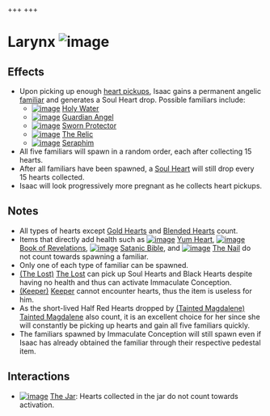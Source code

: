 +++
+++

 # Larynx ![image](/image/Larynx.png) 


Effects
---------


* Upon picking up enough [heart pickups](/wiki/Hearts "Hearts"), Isaac gains a permanent angelic [familiar](/wiki/Familiar "Familiar") and generates a Soul Heart drop. Possible familiars include:
	+ [![image](/image/Holy_Water.png)](/wiki/Holy_Water "Holy Water") [Holy Water](/wiki/Holy_Water "Holy Water")
	+ [![image](/image/Guardian_Angel.png)](/wiki/Guardian_Angel "Guardian Angel") [Guardian Angel](/wiki/Guardian_Angel "Guardian Angel")
	+ [![image](/image/Sworn_Protector.png)](/wiki/Sworn_Protector "Sworn Protector") [Sworn Protector](/wiki/Sworn_Protector "Sworn Protector")
	+ [![image](/image/The_Relic.png)](/wiki/The_Relic "The Relic") [The Relic](/wiki/The_Relic "The Relic")
	+ [![image](/image/Seraphim.png)](/wiki/Seraphim "Seraphim") [Seraphim](/wiki/Seraphim "Seraphim")
* All five familiars will spawn in a random order, each after collecting 15 hearts.
* After all familiars have been spawned, a [Soul Heart](/wiki/Hearts#Soul_Heart "Hearts") will still drop every 15 hearts collected.
* Isaac will look progressively more pregnant as he collects heart pickups.


Notes
-------


* All types of hearts except [Gold Hearts](/wiki/Gold_Heart "Gold Heart") and [Blended Hearts](/wiki/Blended_Heart "Blended Heart") count.
* Items that directly add health such as [![image](/image/Yum_Heart.png)](/wiki/Yum_Heart "Yum Heart") [Yum Heart](/wiki/Yum_Heart "Yum Heart"), [![image](/image/Book_of_Revelations.png)](/wiki/Book_of_Revelations "Book of Revelations") [Book of Revelations](/wiki/Book_of_Revelations "Book of Revelations"), [![image](/image/Satanic_Bible.png)](/wiki/Satanic_Bible "Satanic Bible") [Satanic Bible](/wiki/Satanic_Bible "Satanic Bible"), and [![image](/image/The_Nail.png)](/wiki/The_Nail "The Nail") [The Nail](/wiki/The_Nail "The Nail") do not count towards spawning a familiar.
* Only one of each type of familiar can be spawned.
* [(The Lost)](/wiki/The_Lost "The Lost") [The Lost](/wiki/The_Lost "The Lost") can pick up Soul Hearts and Black Hearts despite having no health and thus can activate Immaculate Conception.
* [(Keeper)](/wiki/Keeper "Keeper") [Keeper](/wiki/Keeper "Keeper") cannot encounter hearts, thus the item is useless for him.
* As the short-lived Half Red Hearts dropped by  [(Tainted Magdalene)](/wiki/Tainted_Magdalene "Tainted Magdalene") [Tainted Magdalene](/wiki/Tainted_Magdalene "Tainted Magdalene") also count, it is an excellent choice for her since she will constantly be picking up hearts and gain all five familiars quickly.
* The familiars spawned by Immaculate Conception will still spawn even if Isaac has already obtained the familiar through their respective pedestal item.


Interactions
--------------


* [![image](/image/The_Jar.png)](/wiki/The_Jar "The Jar") [The Jar](/wiki/The_Jar "The Jar"): Hearts collected in the jar do not count towards activation.


